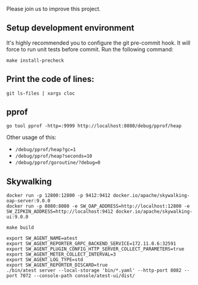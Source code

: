 Please join us to improve this project.

## Setup development environment
It's highly recommended you to configure the git pre-commit hook. It will force to run unit tests before commit.
Run the following command:

```shell
make install-precheck
```

## Print the code of lines:

```shell
git ls-files | xargs cloc
```

## pprof

```
go tool pprof -http=:9999 http://localhost:8080/debug/pprof/heap
```

Other usage of this:
* `/debug/pprof/heap?gc=1`
* `/debug/pprof/heap?seconds=10`
* `/debug/pprof/goroutine/?debug=0`

## Skywalking

```shell
docker run -p 12800:12800 -p 9412:9412 docker.io/apache/skywalking-oap-server:9.0.0
docker run -p 8080:8080 -e SW_OAP_ADDRESS=http://localhost:12800 -e SW_ZIPKIN_ADDRESS=http://localhost:9412 docker.io/apache/skywalking-ui:9.0.0

make build

export SW_AGENT_NAME=atest
export SW_AGENT_REPORTER_GRPC_BACKEND_SERVICE=172.11.0.6:32591
export SW_AGENT_PLUGIN_CONFIG_HTTP_SERVER_COLLECT_PARAMETERS=true
export SW_AGENT_METER_COLLECT_INTERVAL=3
export SW_AGENT_LOG_TYPE=std
export SW_AGENT_REPORTER_DISCARD=true
./bin/atest server --local-storage 'bin/*.yaml' --http-port 8082 --port 7072 --console-path console/atest-ui/dist/
```